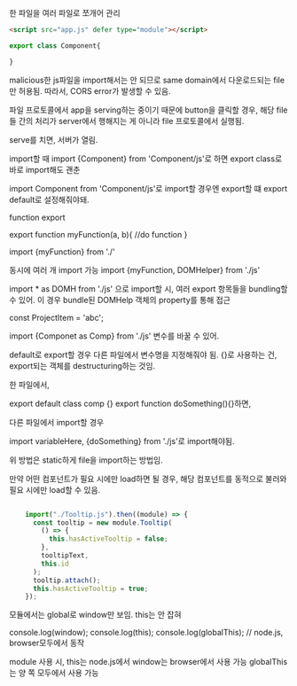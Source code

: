 
한 파일을 여러 파일로 쪼개어 관리

```html
<script src="app.js" defer type="module"></script>
```

```js
export class Component{

}
```

malicious한 js파일을 import해서는 안 되므로 
same domain에서 다운로드되는 file만 허용됨.
따라서, CORS error가 발생할 수 있음.

파일 프로토콜에서 app을 serving하는 중이기 때문에
button을 클릭할 경우, 해당 file들 간의 처리가 server에서 행해지는 게 아니라
file 프로토콜에서 실행됨.

serve를 치면, 서버가 열림.

import할 때  import {Component} from 'Component/js'로 하면
export class로 바로 import해도 괜춘

import Component from 'Component/js'로 import할 경우엔 export할 떄 export default로 설정해줘야돼.

function export

export function myFunction(a, b){
    //do function
}

import {myFunction} from './'

동시에 여러 개 import 가능
import {myFunction, DOMHelper} from './js'

import * as DOMH from './js' 으로 import할 시, 
여러 export 항목들을 bundling할 수 있어. 이 경우 bundle된 DOMHelp 객체의 property를 통해 접근

const ProjectItem = 'abc';

import {Componet as Comp} from './js'
변수를 바꿀 수 있어.

default로 export할 경우 다른 파일에서 변수명을 지정해줘야 됨.
{}로 사용하는 건, export되는 객체를 destructuring하는 것임.

한 파일에서,

export default class comp {}
export function doSomething(){}하면,

다른 파일에서 import할 경우

import variableHere, {doSomething} from './js'로 import해야됨.

위 방법은 static하게 file을 import하는 방법임.

만약 어떤 컴포넌트가 필요 시에만 load하면 될 경우,
해당 컴포넌트를 동적으로 불러와 필요 시에만 load할 수 있음.

```js

    import("./Tooltip.js").then((module) => {
      const tooltip = new module.Tooltip(
        () => {
          this.hasActiveTooltip = false;
        },
        tooltipText,
        this.id
      );
      tooltip.attach();
      this.hasActiveTooltip = true;
    });

```

모듈에서는 global로 window만 보임.
this는 안 잡혀

console.log(window);
console.log(this);
console.log(globalThis); // node.js, browser모두에서 동작

module 사용 시,
this는 node.js에서
window는 browser에서 사용 가능
globalThis는 양 쪽 모두에서 사용 가능

